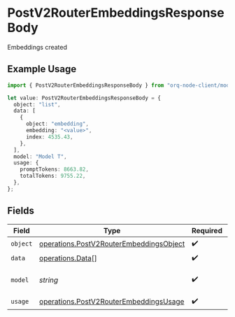 # PostV2RouterEmbeddingsResponseBody

Embeddings created

## Example Usage

```typescript
import { PostV2RouterEmbeddingsResponseBody } from "orq-node-client/models/operations";

let value: PostV2RouterEmbeddingsResponseBody = {
  object: "list",
  data: [
    {
      object: "embedding",
      embedding: "<value>",
      index: 4535.43,
    },
  ],
  model: "Model T",
  usage: {
    promptTokens: 8663.82,
    totalTokens: 9755.22,
  },
};
```

## Fields

| Field                                                                                              | Type                                                                                               | Required                                                                                           | Description                                                                                        |
| -------------------------------------------------------------------------------------------------- | -------------------------------------------------------------------------------------------------- | -------------------------------------------------------------------------------------------------- | -------------------------------------------------------------------------------------------------- |
| `object`                                                                                           | [operations.PostV2RouterEmbeddingsObject](../../models/operations/postv2routerembeddingsobject.md) | :heavy_check_mark:                                                                                 | N/A                                                                                                |
| `data`                                                                                             | [operations.Data](../../models/operations/data.md)[]                                               | :heavy_check_mark:                                                                                 | N/A                                                                                                |
| `model`                                                                                            | *string*                                                                                           | :heavy_check_mark:                                                                                 | ID of the model to use                                                                             |
| `usage`                                                                                            | [operations.PostV2RouterEmbeddingsUsage](../../models/operations/postv2routerembeddingsusage.md)   | :heavy_check_mark:                                                                                 | N/A                                                                                                |